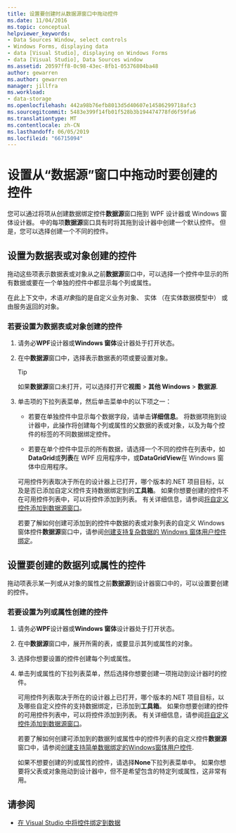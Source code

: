 ```yaml
---
title: 设置要创建时从数据源窗口中拖动控件
ms.date: 11/04/2016
ms.topic: conceptual
helpviewer_keywords:
- Data Sources Window, select controls
- Windows Forms, displaying data
- data [Visual Studio], displaying on Windows Forms
- data [Visual Studio], Data Sources window
ms.assetid: 20597ff8-0c98-43ec-8fb1-05376804ba48
author: gewarren
ms.author: gewarren
manager: jillfra
ms.workload:
- data-storage
ms.openlocfilehash: 442a98b76efb8013d5d40607e14586299718afc3
ms.sourcegitcommit: 5483e399f14fb01f528b3b194474778fd6f59fa6
ms.translationtype: MT
ms.contentlocale: zh-CN
ms.lasthandoff: 06/05/2019
ms.locfileid: "66715094"
---
```

# <a name="set-the-control-to-be-created-when-dragging-from-the-data-sources-window"></a>设置从“数据源”窗口中拖动时要创建的控件

您可以通过将项从创建数据绑定控件**数据源**窗口拖到 WPF 设计器或 Windows 窗体设计器。 中的每项**数据源**窗口具有时将其拖到设计器中创建一个默认控件。 但是，您可以选择创建一个不同的控件。

## <a name="set-the-controls-to-be-created-for-data-tables-or-objects"></a>设置为数据表或对象创建的控件

拖动这些项表示数据表或对象从之前**数据源**窗口中，可以选择一个控件中显示的所有数据或要在一个单独的控件中都显示每个列或属性。

在此上下文中，术语*对象*指的是自定义业务对象、 实体 （在实体数据模型中） 或由服务返回的对象。

### <a name="to-set-the-controls-to-be-created-for-data-tables-or-objects"></a>若要设置为数据表或对象创建的控件

1. 请务必**WPF**设计器或**Windows 窗体**设计器处于打开状态。

2. 在中**数据源**窗口中，选择表示数据表的项或要设置对象。

   > [!TIP]
   > 如果**数据源**窗口未打开，可以选择打开它**视图** > **其他 Windows** > **数据源**.

3. 单击项的下拉列表菜单，然后单击菜单中的以下项之一：

    - 若要在单独控件中显示每个数据字段，请单击**详细信息**。 将数据项拖到设计器中，此操作将创建每个列或属性的父数据的表或对象，以及为每个控件的标签的不同数据绑定控件。

    - 若要在单个控件中显示的所有数据，请选择一个不同的控件在列表中，如**DataGrid**或**列表**在 WPF 应用程序中，或**DataGridView**在 Windows 窗体中应用程序。

    可用控件列表取决于所在的设计器上已打开，哪个版本的.NET 项目目标，以及是否已添加自定义控件支持数据绑定到的**工具箱**。 如果你想要创建的控件不在可用控件列表中，可以将控件添加到列表。 有关详细信息，请参阅[将自定义控件添加到数据源窗口](../data-tools/add-custom-controls-to-the-data-sources-window.md)。

    若要了解如何创建可添加到的控件中数据的表或对象列表的自定义 Windows 窗体控件**数据源**窗口中，请参阅[创建支持复杂数据的 Windows 窗体用户控件绑定](../data-tools/create-a-windows-forms-user-control-that-supports-complex-data-binding.md)。

## <a name="set-the-controls-to-be-created-for-data-columns-or-properties"></a>设置要创建的数据列或属性的控件

拖动项表示某一列或从对象的属性之前**数据源**到设计器窗口中的，可以设置要创建的控件。

### <a name="to-set-the-controls-to-be-created-for-columns-or-properties"></a>若要设置为列或属性创建的控件

1. 请务必**WPF**设计器或**Windows 窗体**设计器处于打开状态。

2. 在中**数据源**窗口中，展开所需的表，或要显示其列或属性的对象。

3. 选择你想要设置的控件创建每个列或属性。

4. 单击列或属性的下拉列表菜单，然后选择你想要创建一项拖动到设计器时的控件。

     可用控件列表取决于所在的设计器上已打开，哪个版本的.NET 项目目标，以及哪些自定义控件的支持数据绑定，已添加到**工具箱**。 如果你想要创建的控件的可用控件列表中，可以将控件添加到列表。 有关详细信息，请参阅[将自定义控件添加到数据源窗口](../data-tools/add-custom-controls-to-the-data-sources-window.md)。

     若要了解如何创建可添加到的数据列或属性中的控件列表的自定义控件**数据源**窗口中，请参阅[创建支持简单数据绑定的Windows窗体用户控件](../data-tools/create-a-windows-forms-user-control-that-supports-simple-data-binding.md).

     如果不想要创建的列或属性的控件，请选择**None**下拉列表菜单中。 如果你想要将父表或对象拖动到设计器中，但不是希望包含的特定列或属性，这非常有用。

## <a name="see-also"></a>请参阅

- [在 Visual Studio 中将控件绑定到数据](../data-tools/bind-controls-to-data-in-visual-studio.md)